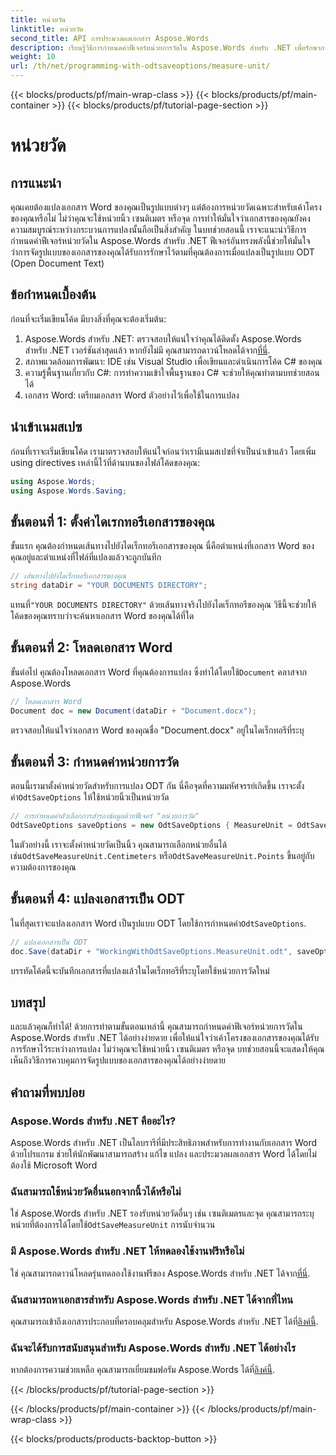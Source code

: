 ```yaml
---
title: หน่วยวัด
linktitle: หน่วยวัด
second_title: API การประมวลผลเอกสาร Aspose.Words
description: เรียนรู้วิธีการกำหนดค่าฟีเจอร์หน่วยการวัดใน Aspose.Words สำหรับ .NET เพื่อรักษาการจัดรูปแบบเอกสารในระหว่างการแปลง ODT
weight: 10
url: /th/net/programming-with-odtsaveoptions/measure-unit/
---
```


{{< blocks/products/pf/main-wrap-class >}}
{{< blocks/products/pf/main-container >}}
{{< blocks/products/pf/tutorial-page-section >}}

# หน่วยวัด

## การแนะนำ

คุณเคยต้องแปลงเอกสาร Word ของคุณเป็นรูปแบบต่างๆ แต่ต้องการหน่วยวัดเฉพาะสำหรับเค้าโครงของคุณหรือไม่ ไม่ว่าคุณจะใช้หน่วยนิ้ว เซนติเมตร หรือจุด การทำให้มั่นใจว่าเอกสารของคุณยังคงความสมบูรณ์ระหว่างกระบวนการแปลงนั้นถือเป็นสิ่งสำคัญ ในบทช่วยสอนนี้ เราจะแนะนำวิธีการกำหนดค่าฟีเจอร์หน่วยวัดใน Aspose.Words สำหรับ .NET ฟีเจอร์อันทรงพลังนี้ช่วยให้มั่นใจว่าการจัดรูปแบบของเอกสารของคุณได้รับการรักษาไว้ตามที่คุณต้องการเมื่อแปลงเป็นรูปแบบ ODT (Open Document Text)

## ข้อกำหนดเบื้องต้น

ก่อนที่จะเริ่มเขียนโค้ด มีบางสิ่งที่คุณจะต้องเริ่มต้น:

1. Aspose.Words สำหรับ .NET: ตรวจสอบให้แน่ใจว่าคุณได้ติดตั้ง Aspose.Words สำหรับ .NET เวอร์ชันล่าสุดแล้ว หากยังไม่มี คุณสามารถดาวน์โหลดได้จาก[ที่นี่](https://releases.aspose.com/words/net/).
2. สภาพแวดล้อมการพัฒนา: IDE เช่น Visual Studio เพื่อเขียนและดำเนินการโค้ด C# ของคุณ
3. ความรู้พื้นฐานเกี่ยวกับ C#: การทำความเข้าใจพื้นฐานของ C# จะช่วยให้คุณทำตามบทช่วยสอนได้
4. เอกสาร Word: เตรียมเอกสาร Word ตัวอย่างไว้เพื่อใช้ในการแปลง

## นำเข้าเนมสเปซ

ก่อนที่เราจะเริ่มเขียนโค้ด เรามาตรวจสอบให้แน่ใจก่อนว่าเรามีเนมสเปซที่จำเป็นนำเข้าแล้ว โดยเพิ่ม using directives เหล่านี้ไว้ที่ด้านบนของไฟล์โค้ดของคุณ:

```csharp
using Aspose.Words;
using Aspose.Words.Saving;
```

## ขั้นตอนที่ 1: ตั้งค่าไดเรกทอรีเอกสารของคุณ

ขั้นแรก คุณต้องกำหนดเส้นทางไปยังไดเร็กทอรีเอกสารของคุณ นี่คือตำแหน่งที่เอกสาร Word ของคุณอยู่และตำแหน่งที่ไฟล์ที่แปลงแล้วจะถูกบันทึก

```csharp
// เส้นทางไปยังไดเร็กทอรีเอกสารของคุณ
string dataDir = "YOUR DOCUMENTS DIRECTORY";
```

 แทนที่`"YOUR DOCUMENTS DIRECTORY"` ด้วยเส้นทางจริงไปยังไดเร็กทอรีของคุณ วิธีนี้จะช่วยให้โค้ดของคุณทราบว่าจะค้นหาเอกสาร Word ของคุณได้ที่ใด

## ขั้นตอนที่ 2: โหลดเอกสาร Word

 ขั้นต่อไป คุณต้องโหลดเอกสาร Word ที่คุณต้องการแปลง ซึ่งทำได้โดยใช้`Document` คลาสจาก Aspose.Words

```csharp
// โหลดเอกสาร Word
Document doc = new Document(dataDir + "Document.docx");
```

ตรวจสอบให้แน่ใจว่าเอกสาร Word ของคุณชื่อ "Document.docx" อยู่ในไดเร็กทอรีที่ระบุ

## ขั้นตอนที่ 3: กำหนดค่าหน่วยการวัด

 ตอนนี้เรามาตั้งค่าหน่วยวัดสำหรับการแปลง ODT กัน นี่คือจุดที่ความมหัศจรรย์เกิดขึ้น เราจะตั้งค่า`OdtSaveOptions` ให้ใช้หน่วยนิ้วเป็นหน่วยวัด

```csharp
// การกำหนดค่าตัวเลือกการสำรองข้อมูลด้วยฟีเจอร์ "หน่วยการวัด"
OdtSaveOptions saveOptions = new OdtSaveOptions { MeasureUnit = OdtSaveMeasureUnit.Inches };
```

 ในตัวอย่างนี้ เราจะตั้งค่าหน่วยวัดเป็นนิ้ว คุณสามารถเลือกหน่วยอื่นได้ เช่น`OdtSaveMeasureUnit.Centimeters` หรือ`OdtSaveMeasureUnit.Points` ขึ้นอยู่กับความต้องการของคุณ

## ขั้นตอนที่ 4: แปลงเอกสารเป็น ODT

 ในที่สุดเราจะแปลงเอกสาร Word เป็นรูปแบบ ODT โดยใช้การกำหนดค่า`OdtSaveOptions`.

```csharp
// แปลงเอกสารเป็น ODT
doc.Save(dataDir + "WorkingWithOdtSaveOptions.MeasureUnit.odt", saveOptions);
```

บรรทัดโค้ดนี้จะบันทึกเอกสารที่แปลงแล้วในไดเร็กทอรีที่ระบุโดยใช้หน่วยการวัดใหม่

## บทสรุป

และแล้วคุณก็ทำได้! ด้วยการทำตามขั้นตอนเหล่านี้ คุณสามารถกำหนดค่าฟีเจอร์หน่วยการวัดใน Aspose.Words สำหรับ .NET ได้อย่างง่ายดาย เพื่อให้แน่ใจว่าเค้าโครงของเอกสารของคุณได้รับการรักษาไว้ระหว่างการแปลง ไม่ว่าคุณจะใช้หน่วยนิ้ว เซนติเมตร หรือจุด บทช่วยสอนนี้จะแสดงให้คุณเห็นถึงวิธีการควบคุมการจัดรูปแบบของเอกสารของคุณได้อย่างง่ายดาย

## คำถามที่พบบ่อย

### Aspose.Words สำหรับ .NET คืออะไร?
Aspose.Words สำหรับ .NET เป็นไลบรารีที่มีประสิทธิภาพสำหรับการทำงานกับเอกสาร Word ด้วยโปรแกรม ช่วยให้นักพัฒนาสามารถสร้าง แก้ไข แปลง และประมวลผลเอกสาร Word ได้โดยไม่ต้องใช้ Microsoft Word

### ฉันสามารถใช้หน่วยวัดอื่นนอกจากนิ้วได้หรือไม่
 ใช่ Aspose.Words สำหรับ .NET รองรับหน่วยวัดอื่นๆ เช่น เซนติเมตรและจุด คุณสามารถระบุหน่วยที่ต้องการได้โดยใช้`OdtSaveMeasureUnit` การนับจำนวน

### มี Aspose.Words สำหรับ .NET ให้ทดลองใช้งานฟรีหรือไม่
 ใช่ คุณสามารถดาวน์โหลดรุ่นทดลองใช้งานฟรีของ Aspose.Words สำหรับ .NET ได้จาก[ที่นี่](https://releases.aspose.com/).

### ฉันสามารถหาเอกสารสำหรับ Aspose.Words สำหรับ .NET ได้จากที่ไหน
 คุณสามารถเข้าถึงเอกสารประกอบที่ครอบคลุมสำหรับ Aspose.Words สำหรับ .NET ได้ที่[ลิงค์นี้](https://reference.aspose.com/words/net/).

### ฉันจะได้รับการสนับสนุนสำหรับ Aspose.Words สำหรับ .NET ได้อย่างไร
 หากต้องการความช่วยเหลือ คุณสามารถเยี่ยมชมฟอรัม Aspose.Words ได้ที่[ลิงค์นี้](https://forum.aspose.com/c/words/8).

{{< /blocks/products/pf/tutorial-page-section >}}

{{< /blocks/products/pf/main-container >}}
{{< /blocks/products/pf/main-wrap-class >}}

{{< blocks/products/products-backtop-button >}}
